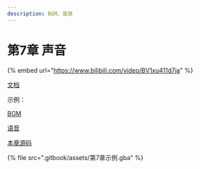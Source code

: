 ```yaml
---
description: BGM、音效
---
```


# 第7章 声音

{% embed url="https://www.bilibili.com/video/BV1xu411d7ja" %}

[文档](https://gvaliente.github.io/butano/import.html#import\_audio)

示例：

[BGM](http://www.fun-lover.com/music/mods/age-of-time.mod)

[语音](https://soundbible.com/1751-Evil-Droid.html)

[本章源码](https://github.com/laqieer/gba-dev-best-practice/commit/e3b8718225fb5a2f7a0e2e4a097c3e0ceba5196c)

{% file src=".gitbook/assets/第7章示例.gba" %}
